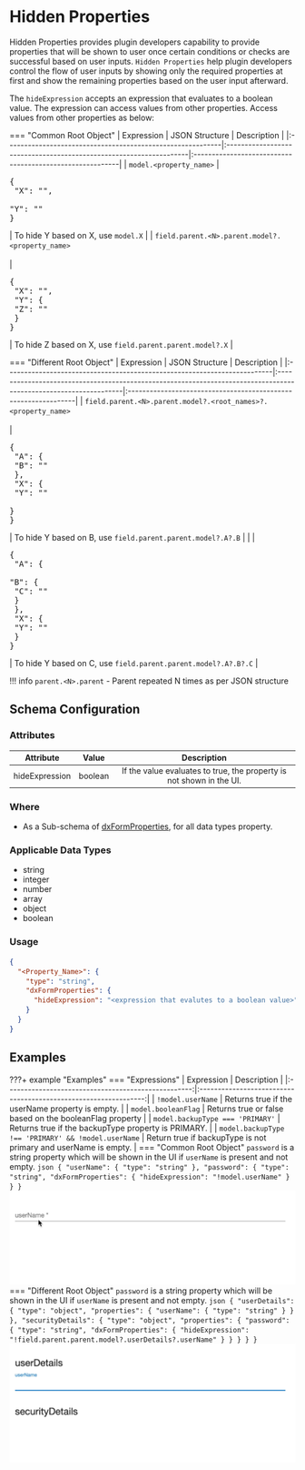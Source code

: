 # Hidden Properties
Hidden Properties provides plugin developers capability to provide properties that will be shown to user once certain conditions or 
checks are successful based on user inputs. `Hidden Properties` help plugin developers control the flow of user inputs by 
showing only the required properties at first and show the remaining properties based on the user input afterward.

The `hideExpression` accepts an expression that evaluates to a boolean value. The expression can access values from 
other properties. Access values from other properties as below:

=== "Common Root Object"
    | Expression                                                 | JSON Structure                                                     | Description                                              |
    |:-----------------------------------------------------------|:-------------------------------------------------------------------|:---------------------------------------------------------|
    | `model.<property_name>`                                    | <pre>{<br>  "X": "", <br>  "Y": ""<br>}</pre>                      | To hide Y based on X, use `model.X`                      |
    | `field.parent.<N>.parent.model?.<property_name>`<br/><br/> | <pre>{<br>  "X": "", <br>  "Y": {<br>    "Z": ""<br>  }<br>}</pre> | To hide Z based on X, use `field.parent.parent.model?.X` |
    
=== "Different Root Object"
    | Expression                                                               | JSON Structure                                                                                                   | Description                                                    |
    |:-------------------------------------------------------------------------|:-----------------------------------------------------------------------------------------------------------------|:---------------------------------------------------------------|
    | `field.parent.<N>.parent.model?.<root_names>?.<property_name>`<br/><br/> | <pre>{<br>  "A": {<br>    "B": ""<br>  }, <br>  "X": {<br>    "Y": ""<br>  }<br>}</pre>                          | To hide Y based on B, use `field.parent.parent.model?.A?.B`    |
    |                                                                          | <pre>{<br>  "A": {<br>    "B": {<br>      "C": ""<br>    }<br>  }, <br>  "X": {<br>    "Y": ""<br>  }<br>}</pre> | To hide Y based on C, use `field.parent.parent.model?.A?.B?.C` |

!!! info 
    `parent.<N>.parent` - Parent repeated N times as per JSON structure

## Schema Configuration

### Attributes
|   Attribute    |  Value  |                             Description                              |
|:--------------:|:-------:|:--------------------------------------------------------------------:|
| hideExpression | boolean | If the value evaluates to true, the property is not shown in the UI. |

### Where
- As a Sub-schema of [dxFormProperties](../Schemas.md#dxformproperties), for all data types property.

### Applicable Data Types
- string
- integer
- number
- array
- object
- boolean

### Usage
```json title="Schema" hl_lines="4 5 6"
{
  "<Property_Name>": {
    "type": "string",
    "dxFormProperties": {
      "hideExpression": "<expression that evalutes to a boolean value>"
    }
  }  
}
```

## Examples

???+ example "Examples"
    === "Expressions"
        |                     Expression                      |                           Description                           |
        |:---------------------------------------------------:|:---------------------------------------------------------------:|
        |                 `!model.userName`                   |         Returns true if the userName property is empty.         |
        |                `model.booleanFlag`                  |     Returns true or false based on the booleanFlag property     |
        |          `model.backupType === 'PRIMARY'`           |       Returns true if the backupType property is PRIMARY.       |
        | `model.backupType !== 'PRIMARY' && !model.userName` | Return true if backupType is not primary and userName is empty. |
    === "Common Root Object"
        `password` is a string property which will be shown in the UI if `userName` is present and not empty.
        ```json
        {
          "userName": {
            "type": "string"
          },
          "password": {
            "type": "string",
            "dxFormProperties": {
              "hideExpression": "!model.userName"
            }
          }
        }
        ```
        ![Common Root](images/Dynamic_UI_Common_Root.gif)
    === "Different Root Object"
        `password` is a string property which will be shown in the UI if `userName` is present and not empty.
        ```json
        {
          "userDetails": {
            "type": "object",
            "properties": {
              "userName": {
                "type": "string"
              }
            }
          },
          "securityDetails": {
            "type": "object",
            "properties": {
              "password": {
                "type": "string",
                "dxFormProperties": {
                  "hideExpression": "!field.parent.parent.model?.userDetails?.userName"
                }
              }
            }
          }
        }
        ```
        ![Different Root](images/Dynamic_UI_Different_Root.gif)